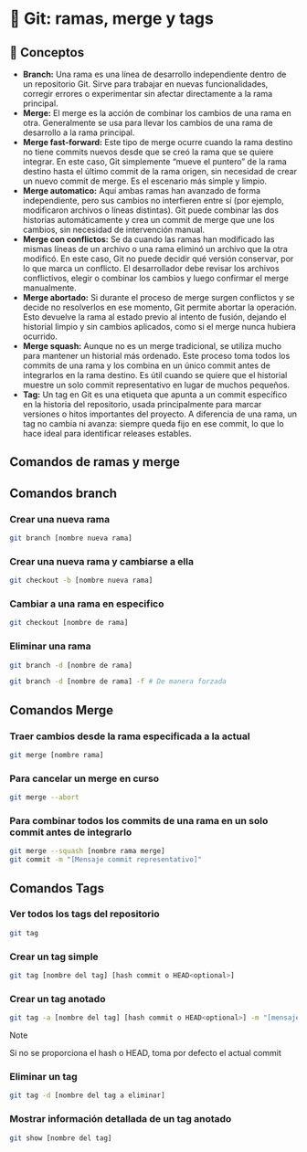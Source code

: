 # 📌 Git: ramas, merge y tags

## 🧩 Conceptos

- **Branch:** Una rama es una línea de desarrollo independiente dentro de un repositorio Git. Sirve para trabajar en nuevas funcionalidades, corregir errores o experimentar sin afectar directamente a la rama principal.
- **Merge:** El merge es la acción de combinar los cambios de una rama en otra. Generalmente se usa para llevar los cambios de una rama de desarrollo a la rama principal.
- **Merge fast-forward:** Este tipo de merge ocurre cuando la rama destino no tiene commits nuevos desde que se creó la rama que se quiere integrar. En este caso, Git simplemente “mueve el puntero” de la rama destino hasta el último commit de la rama origen, sin necesidad de crear un nuevo commit de merge. Es el escenario más simple y limpio.
- **Merge automatico:** Aquí ambas ramas han avanzado de forma independiente, pero sus cambios no interfieren entre sí (por ejemplo, modificaron archivos o líneas distintas). Git puede combinar las dos historias automáticamente y crea un commit de merge que une los cambios, sin necesidad de intervención manual.
- **Merge con conflictos:** Se da cuando las ramas han modificado las mismas líneas de un archivo o una rama eliminó un archivo que la otra modificó. En este caso, Git no puede decidir qué versión conservar, por lo que marca un conflicto. El desarrollador debe revisar los archivos conflictivos, elegir o combinar los cambios y luego confirmar el merge manualmente.
- **Merge abortado:** Si durante el proceso de merge surgen conflictos y se decide no resolverlos en ese momento, Git permite abortar la operación. Esto devuelve la rama al estado previo al intento de fusión, dejando el historial limpio y sin cambios aplicados, como si el merge nunca hubiera ocurrido.
- **Merge squash:** Aunque no es un merge tradicional, se utiliza mucho para mantener un historial más ordenado. Este proceso toma todos los commits de una rama y los combina en un único commit antes de integrarlos en la rama destino. Es útil cuando se quiere que el historial muestre un solo commit representativo en lugar de muchos pequeños.
- **Tag:** Un tag en Git es una etiqueta que apunta a un commit específico en la historia del repositorio, usada principalmente para marcar versiones o hitos importantes del proyecto. A diferencia de una rama, un tag no cambia ni avanza: siempre queda fijo en ese commit, lo que lo hace ideal para identificar releases estables.

##  Comandos de ramas y merge

## Comandos branch

### Crear una nueva rama
```bash
git branch [nombre nueva rama]
```

### Crear una nueva rama y cambiarse a ella
```bash
git checkout -b [nombre nueva rama]
```

### Cambiar a una rama en especifico
```bash
git checkout [nombre de rama]
```

### Eliminar una rama
```bash
git branch -d [nombre de rama]
```
```bash
git branch -d [nombre de rama] -f # De manera forzada
```

## Comandos Merge

### Traer cambios desde la rama especificada a la actual
```bash
git merge [nombre rama]
```

### Para cancelar un merge en curso
```bash
git merge --abort
```

### Para combinar todos los commits de una rama en un solo commit antes de integrarlo
```bash
git merge --squash [nombre rama merge]
git commit -m "[Mensaje commit representativo]"
```

## Comandos Tags

### Ver todos los tags del repositorio
```bash
git tag
```

### Crear un tag simple 
```bash
git tag [nombre del tag] [hash commit o HEAD<optional>]
```

### Crear un tag anotado
```bash
git tag -a [nombre del tag] [hash commit o HEAD<optional>] -m "[mensaje tag]"
```
> [!NOTE]
> Si no se proporciona el hash o HEAD, toma por defecto el actual commit

### Eliminar un tag
```bash
git tag -d [nombre del tag a eliminar]
```

### Mostrar información detallada de un tag anotado
```bash
git show [nombre del tag]
```